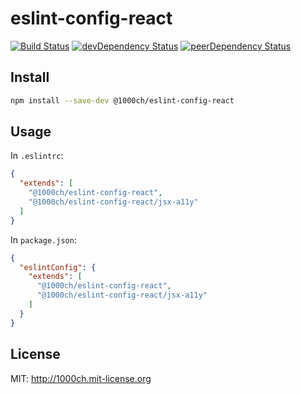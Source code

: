 # eslint-config-react

[![Build Status](https://travis-ci.org/1000ch/eslint-config-react.svg?branch=master)](https://travis-ci.org/1000ch/eslint-config-react)
[![devDependency Status](https://david-dm.org/1000ch/eslint-config-react/dev-status.svg)](https://david-dm.org/1000ch/eslint-config-react#info=dev)
[![peerDependency Status](https://david-dm.org/1000ch/eslint-config-react/peer-status.svg)](https://david-dm.org/1000ch/eslint-config-react#info=peer)

## Install

```sh
npm install --save-dev @1000ch/eslint-config-react
```

## Usage

In `.eslintrc`:

```json
{
  "extends": [
    "@1000ch/eslint-config-react",
    "@1000ch/eslint-config-react/jsx-a11y"
  ]
}
```

In `package.json`:

```json
{
  "eslintConfig": {
    "extends": [
      "@1000ch/eslint-config-react",
      "@1000ch/eslint-config-react/jsx-a11y"
    ]
  }
}
```

## License

MIT: http://1000ch.mit-license.org
